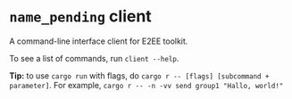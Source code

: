 # `name_pending` client

A command-line interface client for E2EE toolkit.

To see a list of commands, run `client --help`.

**Tip:** to use `cargo run` with flags, do `cargo r -- [flags] [subcommand + parameter]`. 
For example, `cargo r -- -n -vv send group1 "Hallo, world!"`

